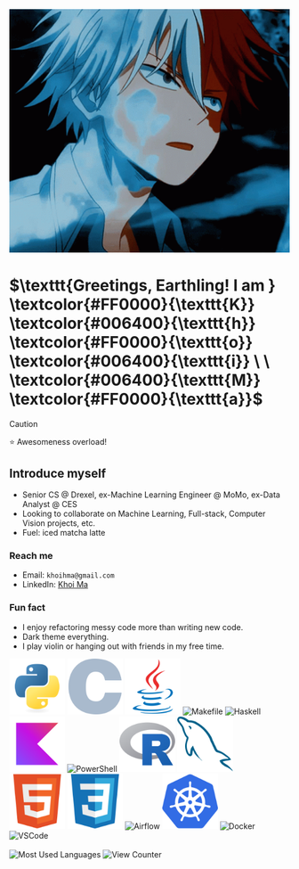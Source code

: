 <div align="center">
  <img src="todorokishoto.gif" alt="Shoto Todoroki" width="600" />
</div>

<h1>
  $\texttt{Greetings, Earthling! I am }
   \textcolor{#FF0000}{\texttt{K}}
   \textcolor{#006400}{\texttt{h}}
   \textcolor{#FF0000}{\texttt{o}}
   \textcolor{#006400}{\texttt{i}}
   \ \  
   \textcolor{#006400}{\texttt{M}}
   \textcolor{#FF0000}{\texttt{a}}$
</h1>

> [!CAUTION]
> ⭐ Awesomeness overload!

## Introduce myself
- Senior CS @ Drexel, ex-Machine Learning Engineer @ MoMo, ex-Data Analyst @ CES
- Looking to collaborate on Machine Learning, Full-stack, Computer Vision projects, etc.
- Fuel: iced matcha latte

### Reach me
- Email: `khoihma@gmail.com`
- LinkedIn: [Khoi Ma](https://www.linkedin.com/in/khoima/)

### Fun fact
- I enjoy refactoring messy code more than writing new code.
- Dark theme everything.
- I play violin or hanging out with friends in my free time.

<div>
  <img src="https://raw.githubusercontent.com/devicons/devicon/master/icons/python/python-original.svg" alt="Python" title="Python" width="100" />
  <img src="https://raw.githubusercontent.com/devicons/devicon/master/icons/c/c-original.svg" alt="C" title="C" width="100" />
  <img src="https://raw.githubusercontent.com/devicons/devicon/master/icons/java/java-original.svg" alt="Java" title="Java" width="100" />
  <img src="https://upload.wikimedia.org/wikipedia/commons/3/35/Tux.svg" alt="Makefile" title="Makefile" width="100" />
  <img src="https://cdn.jsdelivr.net/gh/devicons/devicon/icons/haskell/haskell-original.svg" alt="Haskell" title="Haskell" width="100" />
  <img src="https://raw.githubusercontent.com/devicons/devicon/master/icons/kotlin/kotlin-original.svg" alt="Kotlin" title="Kotlin" width="100" />
  <img src="https://cdn.jsdelivr.net/gh/devicons/devicon/icons/powershell/powershell-original.svg" alt="PowerShell" title="PowerShell" width="100" />
  <img src="https://raw.githubusercontent.com/devicons/devicon/master/icons/r/r-original.svg" alt="R" title="R" width="100" />
  <img src="https://raw.githubusercontent.com/devicons/devicon/master/icons/mysql/mysql-original.svg" alt="SQL" title="SQL" width="100" />
  <img src="https://raw.githubusercontent.com/devicons/devicon/master/icons/html5/html5-original.svg" alt="HTML" title="HTML" width="100" />
  <img src="https://raw.githubusercontent.com/devicons/devicon/master/icons/css3/css3-original.svg" alt="CSS" title="CSS" width="100" />
  <img src="https://cdn.jsdelivr.net/gh/devicons/devicon/icons/apacheairflow/apacheairflow-original.svg" alt="Airflow" title="Airflow" width="100" />
  <img src="https://raw.githubusercontent.com/devicons/devicon/master/icons/kubernetes/kubernetes-plain.svg" alt="Kubernetes" title="Kubernetes" width="100" />
  <img src="https://cdn.jsdelivr.net/gh/devicons/devicon/icons/docker/docker-original.svg" alt="Docker" title="Docker" width="100" />
  <img src="https://cdn.jsdelivr.net/gh/devicons/devicon/icons/vscode/vscode-original.svg" alt="VSCode" title="VSCode" width="100" />
</div>



<br>
<img src="https://github-readme-stats.vercel.app/api/top-langs/?username=makhoi&layout=compact&theme=vision-friendly-dark&hide=jupyter%20notebook" alt="Most Used Languages" title="Lang Stats"/>
<img src="https://komarev.com/ghpvc/?username=makhoi&style=pastic&color=6568cc" alt="View Counter" draggable="false" />
